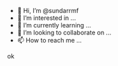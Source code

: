- 👋 Hi, I’m @sundarrmf
- 👀 I’m interested in ...
- 🌱 I’m currently learning ...
- 💞️ I’m looking to collaborate on ...
- 📫 How to reach me ...

<!---
sundarrmf/sundarrmf is a ✨ special ✨ repository because its `README.md` (this file) appears on your GitHub profile.
You can click the Preview link to take a look at your changes.
--->


ok
